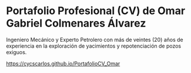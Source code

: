 # Portafolio Profesional (CV) de Omar Gabriel Colmenares Álvarez

Ingeniero Mecánico y Experto Petrolero con más de veintes (20) años de experiencia en la exploración de yacimientos y repotenciación de pozos exiguos.

https://cycscarlos.github.io/PortafolioCV_Omar
